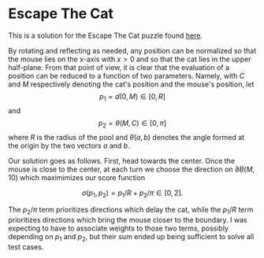 # Escape The Cat

This is a solution for the Escape The Cat puzzle found [here](https://www.codingame.com/training/medium/escaping-the-cat "Escape The Cat").

By rotating and reflecting as needed, any position can be normalized so that the mouse lies on the x-axis with $x > 0$ and so that the cat lies in the upper half-plane.
From that point of view, it is clear that the evaluation of a position can be reduced to a function of two parameters. Namely, with $C$ and $M$ respectively denoting the cat's position and the mouse's position, let 
$$p_1 = d(0, M) \in [0, R]$$
and
$$p_2 = \theta(M, C) \in [0, \pi]$$
where $R$ is the radius of the pool and $\theta(a, b)$ denotes the angle formed at the origin by the two vectors $a$ and $b$.

Our solution goes as follows.
First, head towards the center.
Once the mouse is close to the center, at each turn we choose the direction on $\partial B(M, 10)$ which maximimizes our <a>score function</a>

$$\sigma(p_1, p_2) = p_1 / R + p_2 / \pi \in [0, 2].$$

The $p_2 / \pi$ term prioritizes directions which delay the cat, while the $p_1 / R$ term prioritizes directions which bring the mouse closer to the boundary.
I was expecting to have to associate weights to those two terms, possibly depending on $p_1$ and $p_2$, but their sum ended up being sufficient to solve all test cases. 

